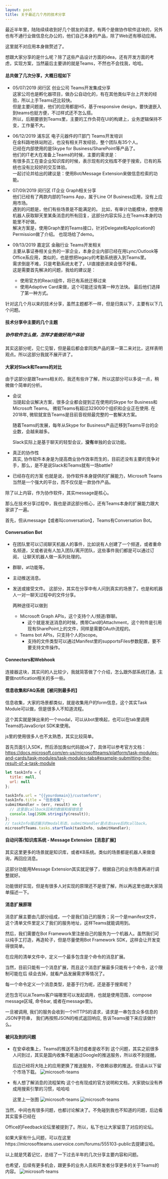 ```yaml
---
layout: post
title: 关于最近几个月的技术分享
---
```


最近半年里，陆陆续续收到好几个朋友的请求，有两个是做协作软件这块的，另外也有不通行业做信息化办公的，他们自己本身的产品，除了Web还有移动应用。

这里就不对应用本身做赘述了。

想跟大家分享的是什么呢？除了这些产品设计方面的idea，还有开发方面的考虑，实现方案，当然最后主要讲的就是Teams，不然也不会找我，哈哈。

#### 总共做了几次分享，大概日程如下
* 05/07/2019 闵行区 创业公司 Teams开发集成分享  
  这家公司也是孵化器项目，做办公自动化的，有在其他类似平台上开发的经验，所以上手Teams还比较快。  
  但是主要问题是，他们的应用都是H5，基于responsive design，要快速嵌入到teams也挺方便，不过样式还不怎么搭。  
  所以，后期要嵌到Teams里，主要的工作负荷在UI的构建上，业务逻辑保持不变，工作量不大。

* 06/12/2019 浦东区 电子元器件的IT部门 Teams开发培训  
  在金科路地铁站附近，也没有相关开发经验，整个团队有35个人。  
  已经在内部使用的是Skype for Business/SharePoint等产品了。  
  他们的IT老大在准备上Teams的时候，主要的需求是：  
  有很多员工在查企业知识库的时候，表示现有的文档库不便于搜索，已有的系统也没有比较好的交互体验。  
  一起讨论并给出的建议是：使用Bot/Message Extension来做信息检索的功能。  

* 07/09/2019 闵行区 IT企业 Graph相关分享  
  他们已经有了两款内部的Teams App，属于Line Of Business应用，没有上应用市场。  
  遇到的问题是，他们有些场景是不能满足的。
  比如，有审计功能模块，想使用机器人获取聊天里某条消息的所有回复，这部分内容实际上在Teams本身的功能里不好做。  
  解决方案是，使用Graph里的Teams接口，针对Delegate和Application的Permission做了介绍。
  也现场给了demo。

* 09/13/2019 嘉定区 金融行业 Teams开发相关  
  主要从事证券相关业务的一家企业，本身企业内部已经在用Lync/Outlook等Office系应用，类似的，也是想把legacy的考勤系统嵌入到Teams里。  
  需求倒是不难，只是考勤系统太老了，UI直接嵌进来会很不好看。   
  这是需要首先解决的问题，我给的建议是：
   * 使用官方的React组件，将已有系统迁移过来
   * 使用Adaptive Card来做，这个可能还没有第一种方法快。
  最后他们选择了第一种方式。

针对这几个月以来的技术分享，虽然主题都不一样，但是归类以下，主要有以下几个问题。

#### 技术分享中主要的几个主题

##### 协作软件怎么做，怎样才能做好用户体验
其实这部分呢，见仁见智，但是最后都会拿同类产品的第一第二来对比，这样表明观点。所以这部分我就不展开讲了。

#### 大家对Slack和Teams的对比
由于这部分是跟Teams相关的，我还有些许了解，所以这部分可以多说一点，稍微做个简单的分析。

* 会议  
  当提起会议解决方案，很多企业都会提到正在使用的Skype for Business和Microsoft Teams。
  微软Teams有超过329000个组织和企业正在使用. 在2018年, 微软就宣告Teams是目前音视频最完整的一套解决方案。

  随着Teams的发展，每年从Skype for Business产品迁移到Teams平台的企业数，会越来越多。

  Slack实际上是基于聊天的轻型会议，**没有**单独的会议功能。
* 真正的协作性  
  其实, 协作软件本身是为提高商业协作效率而生的，目前还没有主要的竞争对手，那么，是不是说Slack和Teams就有一场battle?

* 已经存在的方案
  也就是说，协作软件本身提供的扩展能力，Microsoft Teams当然是一个强大的平台，而不仅仅是一款协作产品。

除了以上内容，作为协作软件，其实message是核心。

那么在技术分享过程中，我也是讲这部分核心，还有Teams本身的扩展能力跟大家讲了一遍。

首先，但从message【或者叫conversation】，Teams有Conversation Bot。

#### Conversation Bot

* 在团队里可以订阅聊天机器人的事件，比如说有人创建了一个频道，或者重命名频道，又或者说有人加入团队/离开团队，这些事件我们都是可以通过订阅，
让聊天机器人做一系列处理的。

* 群聊，at功能等。

* 主动推送消息。

* 发送或接受文件。
  这部分，其实在分享中有人问到真实的场景了。也是和机器人一对一聊天过程中的文件分享。

  两种途径可以做到  
   * Microsoft Graph APIs，这个支持个人/频道/群聊。  
     * 这个就是发送消息的时候，携带Card的Attachment，这个附件是引用现有SharePoint上的文件，同样是需要OAuth流程的。
   * Teams bot APIs，只支持个人的scope。
     * 支持的文件类型可以通过Manifest里的supportsFiles参数配置，要不要支持文件操作。

#### Connectors和Webhook
  连接器这块，其实问的人比较少，我就简答做了个介绍，怎么跟外部系统打通，主要做notification相关的多一些。

#### 信息收集和FAQ系统【被问到最多的】

  信息收集，大家的场景都类似，就是收集用户的form信息，这个其实Task Module可以做，但是很多人不知道流程。
  
  这个其实就是弹出来的一个modal，可以从bot里唤起，也可以在tab里调用Teams的JavaScript SDK来使用。

  js里的使用很多人也不太熟悉，其实比较简单。

  首先页面引入SDK，然后添加类似代码就ok了，具体可以参考官方文档：https://docs.microsoft.com/en-us/microsoftteams/platform/task-modules-and-cards/task-modules/task-modules-tabs#example-submitting-the-result-of-a-task-module
  ```javascript
  let taskInfo = {
    title: null,
    url: null
};

taskInfo.url = "{{yourdomain}}/customform";
taskInfo.title = "信息收集";
submitHandler = (err, result) => {
    // 这里是callback回来的数据和报错信息
    console.log(JSON.stringify(result));
};
// taskInfo描述展示的modal形态，submitHandler是点击save后的callback。
microsoftTeams.tasks.startTask(taskInfo, submitHandler);
  ```

#### 自动问答/知识库系统 - Message Extension【消息扩展】

其实这里更多的场景就是知识库，或者KB系统。类似的场景都是机器人来做查询，再回应消息。

这部分功能用Message Extension其实就足够了，根据自己的业务场景再进行调整就好。

功能很好实现，但是有很多人对实现的原理还不是很了解，所以再这里也跟大家简单描述一下。

#### 消息扩展原理

消息扩展主要由几部分组成，一个是我们自己的服务；另一个是manifest文件，这个清单文件里定义了我们的服务地址，这样Teams就能调用到。


然后，我们需要在Bot Framework里注册自己的服务为一个机器人。虽然我们可以纯手工打造，再造轮子，但是尽量使用Bot Framework SDK，这样会让开发变得很简单。

在应用的清单文件中，定义一个最多包含是个命令的消息扩展。

当然，目前只能有一个消息扩展，而且这个消息扩展最多只能有十个命令，这个限制可能在后
续会去掉，就看产品发展需求等情况了。

每一个命令定义一个消息类型，是基于行为呢，还是基于搜索呢？

还包含可以从Teams客户端哪里可以发起调用，也就是使用范围，compose message区域, 命令bar, 或者在message里)。

一旦被调用, 我们的服务会收到一个HTTPS的请求，请求是一串包含众多信息的JSON字符串， 我们再按照JSON的格式返回响应, 告诉Teams接下来应该做什么。

#### 被问及到的问题

* 在安卓收集上，Teams的推送不及时或者是收不到
  这个问题，其实之前很多人问到过，其实是国内收集不能通过Google的推送服务，所以收不到提醒。

  后边已经将大陆上的应用更换了推送服务，不依赖谷歌的推送。但请从以下留个市场下载。
  ![microsoft-teams](../images/20191006/MicrosoftTeams-image.png)

* 有人想了解消息的流程架构
  这个也有现成的官方说明和文档，大家貌似没有养成用搜索引擎的习惯，哈哈哈

  这里上一张图
  ![microsoft-teams](../images/20191006/msg.jpg)
  ![microsoft-teams](../images/20191006/post-msg.jpg)

当然，中间也有很多问题，也都讨论解决了。不免碰到我也不知道的问题，后边看其实蛮多已经在

Office的Feedback论坛里被提到了。所以，私下也让大家留意了对应的论坛。

如果大家有什么问题，可以在这里https://microsoftteams.uservoice.com/forums/555103-public去提建议哈。

以上就是凭着记忆，总结了一下过去半年的几次分享主要内容和问题。

也希望，后续有更多机会，跟更多的业务人员和开发者分享更多的关于Teams的内容。
![microsoft-teams](../images/microsoftteams.png)